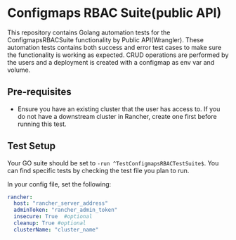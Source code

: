 # Configmaps RBAC Suite(public API)
This repository contains Golang automation tests for the ConfigmapsRBACSuite functionality by Public API(Wrangler). These automation tests contains both success and error test cases to make sure the functionality is working as expected.
CRUD operations are performed by the users and a deployment is created with a configmap as env var and volume.

## Pre-requisites
- Ensure you have an existing cluster that the user has access to. If you do not have a downstream cluster in Rancher, create one first before running this test.

## Test Setup
Your GO suite should be set to `-run ^TestConfigmapsRBACTestSuite$`. You can find specific tests by checking the test file you plan to run.

In your config file, set the following:
```yaml
rancher: 
  host: "rancher_server_address"
  adminToken: "rancher_admin_token"
  insecure: True  #optional
  cleanup: True #optional
  clusterName: "cluster_name"
```